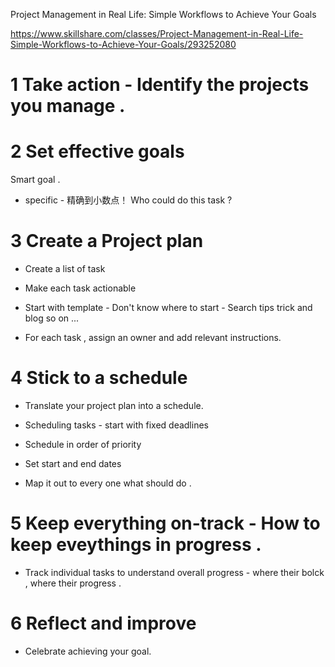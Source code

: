 
Project Management in Real Life: Simple Workflows to Achieve Your Goals

https://www.skillshare.com/classes/Project-Management-in-Real-Life-Simple-Workflows-to-Achieve-Your-Goals/293252080

# 1 Take action - Identify the projects you manage .


# 2 Set effective goals 

Smart goal .  

- specific  - 精确到小数点！  Who could do this task ?


# 3 Create a Project plan

- Create a list of task 

- Make each task actionable

- Start with template  - Don't know where to start - Search tips trick and blog so on ... 

- For each task , assign an owner and add relevant instructions.

# 4  Stick to a schedule

- Translate your project plan into a schedule.

- Scheduling tasks - start with fixed deadlines

- Schedule in order of priority

- Set start and end dates

- Map it out to every one what should do . 



# 5 Keep everything on-track - How to keep eveythings in progress .

- Track individual tasks to understand overall progress  - where their bolck , where their progress .


# 6 Reflect and improve

- Celebrate achieving your goal.









